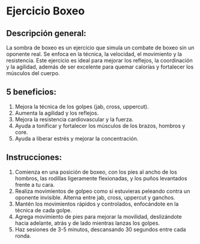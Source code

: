 # Ejercicio Boxeo

## Descripción general:
La sombra de boxeo es un ejercicio que simula un combate de boxeo sin un oponente real. Se enfoca en la técnica, la velocidad, el movimiento y la resistencia. Este ejercicio es ideal para mejorar los reflejos, la coordinación y la agilidad, además de ser excelente para quemar calorías y fortalecer los músculos del cuerpo.

## 5 beneficios:
1. Mejora la técnica de los golpes (jab, cross, uppercut).
2. Aumenta la agilidad y los reflejos.
3. Mejora la resistencia cardiovascular y la fuerza.
4. Ayuda a tonificar y fortalecer los músculos de los brazos, hombros y core.
5. Ayuda a liberar estrés y mejorar la concentración.


## Instrucciones:
1. Comienza en una posición de boxeo, con los pies al ancho de los hombros, las rodillas ligeramente flexionadas, y los puños levantados frente a tu cara.
2. Realiza movimientos de golpeo como si estuvieras peleando contra un oponente invisible. Alterna entre jab, cross, uppercut y ganchos.
3. Mantén los movimientos rápidos y controlados, enfocándote en la técnica de cada golpe.
4. Agrega movimiento de pies para mejorar la movilidad, deslizándote hacia adelante, atrás y de lado mientras lanzas los golpes.
5. Haz sesiones de 3-5 minutos, descansando 30 segundos entre cada ronda.

